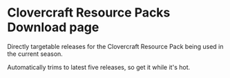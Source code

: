 # Clovercraft Resource Packs Download page
Directly targetable releases for the Clovercraft Resource Pack being used in the current season.

Automatically trims to latest five releases, so get it while it's hot.
